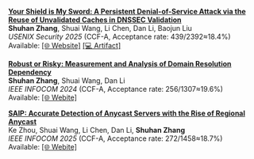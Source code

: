 [**Your Shield is My Sword: A Persistent Denial-of-Service Attack via the Reuse of Unvalidated Caches in DNSSEC Validation**](https://www.usenix.org/conference/usenixsecurity25/presentation/zhang-shuhan)         
**Shuhan Zhang**, Shuai Wang, Li Chen, Dan Li, Baojun Liu            
*USENIX Security 2025* (CCF-A, Acceptance rate: 439/2392≈18.4%)     
Available: [[🌐 Website]](https://ki3.org.cn/ruc) [[💻 Artifact]](https://zenodo.org/records/15543846)

[**Robust or Risky: Measurement and Analysis of Domain Resolution Dependency**](https://ieeexplore.ieee.org/abstract/document/10621098)        
**Shuhan Zhang**, Shuai Wang, Dan Li                    
*IEEE INFOCOM 2024* (CCF-A, Acceptance rate: 256/1307≈19.6%)     
Available: [[🌐 Webite]](https://ki3.org.cn/#/dnsDependence?sub=dnsDependencyExploration)

[**SAIP: Accurate Detection of Anycast Servers with the Rise of Regional Anycast**](https://ieeexplore.ieee.org/abstract/document/11044640)      
Ke Zhou, Shuai Wang, Li Chen, Dan Li, **Shuhan Zhang**                
*IEEE INFOCOM 2025* (CCF-A, Acceptance rate: 272/1458≈18.7%)     
Available: [[🌐 Webite]](https://ki3.org.cn/#/datasetDetail?dataset=anycast)
